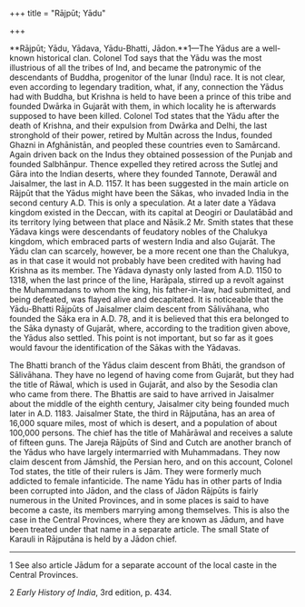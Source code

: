 +++
title = "Rājpūt; Yādu"

+++

**Rājpūt; Yādu, Yādava, Yādu-Bhatti, Jādon.**1—The Yādus are a well-known historical clan. Colonel Tod says that the Yādu was the most illustrious of all the tribes of Ind, and became the patronymic of the descendants of Buddha, progenitor of the lunar \(Indu\) race. It is not clear, even according to legendary tradition, what, if any, connection the Yādus had with Buddha, but Krishna is held to have been a prince of this tribe and founded Dwārka in Gujarāt with them, in which locality he is afterwards supposed to have been killed. Colonel Tod states that the Yādu after the death of Krishna, and their expulsion from Dwārka and Delhi, the last stronghold of their power, retired by Multān across the Indus, founded Ghazni in Afghānistān, and peopled these countries even to Samārcand. Again driven back on the Indus they obtained possession of the Punjab and founded Salbhānpur. Thence expelled they retired across the Sutlej and Gāra into the Indian deserts, where they founded Tannote, Derawāl and Jaisalmer, the last in A.D. 1157. It has been suggested in the main article on Rājpūt that the Yādus might have been the Sākas, who invaded India in the second century A.D. This is only a speculation. At a later date a Yādava kingdom existed in the Deccan, with its capital at Deogiri or Daulatābād and its territory lying between that place and Nāsik.2 Mr. Smith states that these Yādava kings were descendants of feudatory nobles of the Chalukya kingdom, which embraced parts of western India and also Gujarāt. The Yādu clan can scarcely, however, be a more recent one than the Chalukya, as in that case it would not probably have been credited with having had Krishna as its member. The Yādava dynasty only lasted from A.D. 1150 to 1318, when the last prince of the line, Harāpala, stirred up a revolt against the Muhammadans to whom the king, his father-in-law, had submitted, and being defeated, was flayed alive and decapitated. It is noticeable that the Yādu-Bhatti Rājpūts of Jaisalmer claim descent from Sālivāhana, who founded the Sāka era in A.D. 78, and it is believed that this era belonged to the Sāka dynasty of Gujarāt, where, according to the tradition given above, the Yādus also settled. This point is not important, but so far as it goes would favour the identification of the Sākas with the Yādavas. 

The Bhatti branch of the Yādus claim descent from Bhāti, the grandson of Sālivāhana. They have no legend of having come from Gujarāt, but they had the title of Rāwal, which is used in Gujarāt, and also by the Sesodia clan who came from there. The Bhattis are said to have arrived in Jaisalmer about the middle of the eighth century, Jaisalmer city being founded much later in A.D. 1183. Jaisalmer State, the third in Rājputāna, has an area of 16,000 square miles, most of which is desert, and a population of about 100,000 persons. The chief has the title of Mahārāwal and receives a salute of fifteen guns. The Jareja Rājpūts of Sind and Cutch are another branch of the Yādus who have largely intermarried with Muhammadans. They now claim descent from Jāmshīd, the Persian hero, and on this account, Colonel Tod states, the title of their rulers is Jām. They were formerly much addicted to female infanticide. The name Yādu has in other parts of India been corrupted into Jādon, and the class of Jādon Rājpūts is fairly numerous in the United Provinces, and in some places is said to have become a caste, its members marrying among themselves. This is also the case in the Central Provinces, where they are known as Jādum, and have been treated under that name in a separate article. The small State of Karauli in Rājputāna is held by a Jādon chief. 

___________________

1 See also article Jādum for a separate account of the local caste in the Central Provinces. 

2 *Early History of India*, 3rd edition, p. 434. 

